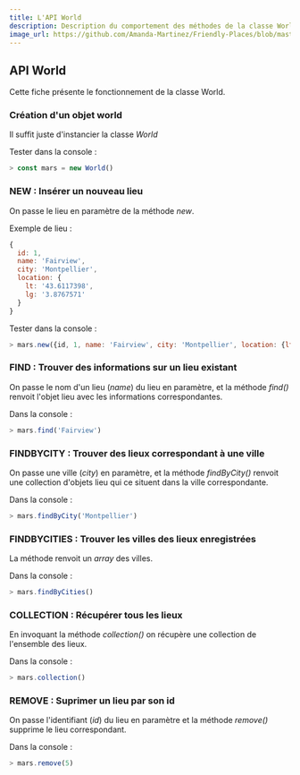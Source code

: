 ```yaml
---
title: L'API World
description: Description du comportement des méthodes de la classe World.
image_url: https://github.com/Amanda-Martinez/Friendly-Places/blob/master/fiches/img/variables.jpg?raw=true
---
```


## API World
Cette fiche présente le fonctionnement de la classe World.

### Création d'un objet world
Il suffit juste d'instancier la classe *World*

Tester dans la console :
``` javascript
> const mars = new World()
```

### NEW : Insérer un nouveau lieu
On passe le lieu en paramètre de la méthode *new*.

Exemple de lieu :
``` javascript
{
  id: 1,
  name: 'Fairview',
  city: 'Montpellier',
  location: {
    lt: '43.6117398',
    lg: '3.8767571'
  }
}
```

Tester dans la console :
``` javascript
> mars.new({id, 1, name: 'Fairview', city: 'Montpellier', location: {lt: '43.6117398', lg: '3.8767571'}})
```

### FIND : Trouver des informations sur un lieu existant
On passe le nom d'un lieu (*name*) du lieu en paramètre, et la méthode *find()* renvoit l'objet lieu avec les informations correspondantes.

Dans la console :
``` javascript
> mars.find('Fairview')
```

### FINDBYCITY : Trouver des lieux correspondant à une ville
On passe une ville (*city*) en paramètre, et la méthode *findByCity()* renvoit une collection d'objets lieu qui ce situent dans la ville correspondante.

Dans la console :
``` javascript
> mars.findByCity('Montpellier')
```

### FINDBYCITIES : Trouver les villes des lieux enregistrées
La méthode renvoit un *array* des villes.

Dans la console :
``` javascript
> mars.findByCities()
```

### COLLECTION : Récupérer tous les lieux
En invoquant la méthode *collection()* on récupère une collection de l'ensemble des lieux.

Dans la console :
``` javascript
> mars.collection()
```

### REMOVE : Suprimer un lieu par son id
On passe l'identifiant (*id*) du lieu en paramètre et la méthode *remove()* supprime le lieu correspondant.

Dans la console :
``` javascript
> mars.remove(5)
```
